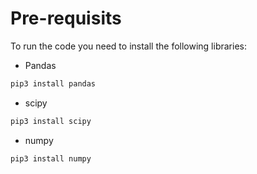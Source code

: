 # Pre-requisits
To run the code you need to install the following libraries:
- Pandas
```py
pip3 install pandas
```
- scipy
```py
pip3 install scipy
```
- numpy
```py
pip3 install numpy
```
